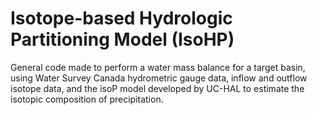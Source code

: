 # Isotope-based Hydrologic Partitioning Model (IsoHP)
General code made to perform a water mass balance for a target basin, using Water Survey Canada hydrometric gauge data,  inflow and outflow isotope data, and the isoP model developed by UC-HAL to estimate the isotopic composition of precipitation.
